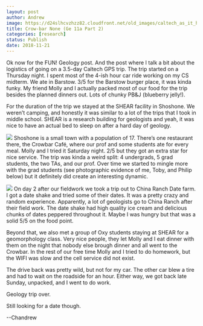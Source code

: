 ```yaml
---
layout: post
author: Andrew
image: https://d24slhcvzhzz82.cloudfront.net/old_images/caltech_as_it_happens/6a0105349b8251970b022ad3a271e7200d.jpg
title: Crow-bar None (Ge 11a Part 2)
categories: [research]
status: Publish
date: 2018-11-21
---
```



Ok now for the FUN! Geology post. And the post where I talk a bit about the logistics of going on a 3.5-day Caltech GPS trip. The trip started on a Thursday night. I spent most of the 4-ish hour car ride working on my CS midterm. We ate in Barstow. 3/5 for the Barstow burger place, it was kinda funky. My friend Molly and I actually packed most of our food for the trip besides the planned dinners out. Lots of chunky PB&amp;J (blueberry jelly!).

For the duration of the trip we stayed at the SHEAR facility in Shoshone. We weren’t camping, and honestly it was similar to a lot of the trips that I took in middle school. SHEAR is a research building for geologists and yeah, it was nice to have an actual bed to sleep on after a hard day of geology.


![](https://d24slhcvzhzz82.cloudfront.net/old_images/caltech_as_it_happens/6a0105349b8251970b022ad3c219fe200b.jpg)
Shoshone is a small town with a population of 17. There’s one restaurant there, the Crowbar Café, where our prof and some students ate for every meal. Molly and I tried it Saturday night. 2/5 but they got an extra star for nice service. The trip was kinda a weird split: 4 undergrads, 5 grad students, the two TAs, and our prof. Over time we started to mingle more with the grad students (see photographic evidence of me, Toby, and Philip below) but it definitely did create an interesting dynamic.


![](https://d24slhcvzhzz82.cloudfront.net/old_images/caltech_as_it_happens/6a0105349b8251970b022ad3c21a04200b.jpg)
On day 2 after our fieldwork we took a trip out to China Ranch Date farm. I got a date shake and tried some of their dates. It was a pretty crazy and random experience. Apparently, a lot of geologists go to China Ranch after their field work. The date shake had high quality ice cream and delicious chunks of dates peppered throughout it. Maybe I was hungry but that was a solid 5/5 on the food point.

Beyond that, we also met a group of Oxy students staying at SHEAR for a geomorphology class. Very nice people, they let Molly and I eat dinner with them on the night that nobody else brough dinner and all went to the Crowbar. In the rest of our free time Molly and I tried to do homework, but the WIFI was slow and the cell service did not exist.

The drive back was pretty wild, but not for my car. The other car blew a tire and had to wait on the roadside for an hour. Either way, we got back late Sunday, unpacked, and I went to do work.

Geology trip over.

Still looking for a date though.

--Chandrew

